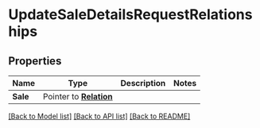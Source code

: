 # UpdateSaleDetailsRequestRelationships

## Properties
Name | Type | Description | Notes
------------ | ------------- | ------------- | -------------
**Sale** | Pointer to [**Relation**](Relation.md) |  | 

[[Back to Model list]](../README.md#documentation-for-models) [[Back to API list]](../README.md#documentation-for-api-endpoints) [[Back to README]](../README.md)


